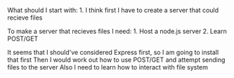 

What should I start with:
    1. I think first I have to create a server that could recieve files


To make a server that recieves files I need:
    1. Host a node.js server
    2. Learn POST/GET 

It seems that I should've considered Express first, so I am going to install that first
Then I would work out how to use POST/GET and attempt sending files to the server
Also I need to learn how to interact with file system